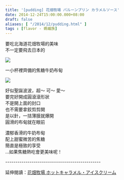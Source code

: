 ```yaml
---
title: '[pudding] 花畑牧場 バルーンプリン カラメルソース'
date: 2014-12-24T15:00:00.000+08:00
draft: false
aliases: [ "/2014/12/pudding.html" ]
tags : [flavor - 螞蟻族]
---
```


要吃北海道花畑牧場的美味  
不一定要飛去日本的  

[![](https://farm8.staticflickr.com/7522/15831901387_1c3b9773a4_z.jpg)](https://farm8.staticflickr.com/7522/15831901387_1c3b9773a4_z.jpg)

一小杯裡齊備的焦糖牛奶布甸  

[![](https://farm8.staticflickr.com/7505/15395391224_04d90a3600_z.jpg)](https://farm8.staticflickr.com/7505/15395391224_04d90a3600_z.jpg)

好似聖誕波波，超～ 可～ 愛～  
要完好開成圓滾滾形狀  
不是開上面的封口  
也不需要拿鉸剪剪開  
是以針，一拮薄膜就爆開  
圓滑的布甸就在眼前  
  
濃郁香滑的牛奶布甸  
配上甜蜜微苦的焦糖  
簡直是極致的享受  
...如果焦糖熱吃會更美味呢！  
  
\-----------------------------------------------  
  
延伸閱讀：[花畑牧場 ホットキャラメル・アイスクリーム](http://www.hidie.net/2013/10/day3_31.html)